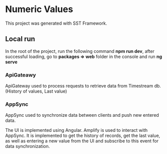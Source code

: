 # Numeric Values

This project was generated with SST Framework.

## Local run
In the root of the project, run the following command <strong>npm run dev</strong>, after successful loading, go to <strong>packages => web</strong>
folder in the console and run <b>ng serve</b>

### ApiGateawy 

ApiGateway used to process requests to retrieve data from Timestream db. (History of values, Last value) 

### AppSync 

AppSync used to synchronize data between clients and push new entered data.

The UI is implemented using Angular. Amplify is used to interact with AppSync.
It is implemented to get the history of records, get the last value, as well as entering a new value from the UI and subscribe to this event for data synchronization.


